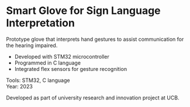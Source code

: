 # Smart Glove for Sign Language Interpretation

Prototype glove that interprets hand gestures to assist communication for the hearing impaired.

- Developed with STM32 microcontroller
- Programmed in C language
- Integrated flex sensors for gesture recognition

Tools: STM32, C language  
Year: 2023  

Developed as part of university research and innovation project at UCB.

